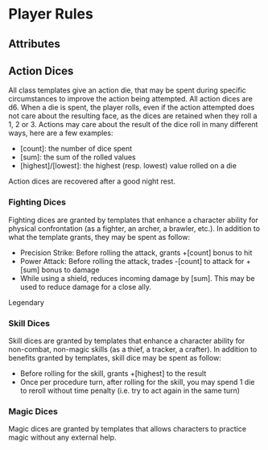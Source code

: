 # Player Rules

## Attributes

## Action Dices

All class templates give an action die, that may be spent during specific circumstances to improve the action being attempted. All action dices are d6. When a die is spent, the player rolls, even if the action attempted does not care about the resulting face, as the dices are retained when they roll a 1, 2 or 3.
Actions may care about the result of the dice roll in many different ways, here are a few examples:

* [count]: the number of dice spent
* [sum]: the sum of the rolled values
* [highest]/[lowest]: the highest (resp. lowest) value rolled on a die

Action dices are recovered after a good night rest.

### Fighting Dices

Fighting dices are granted by templates that enhance a character ability for physical confrontation (as a fighter, an archer, a brawler, etc.). In addition to what the template grants, they may be spent as follow:

* Precision Strike: Before rolling the attack, grants +[count] bonus to hit
* Power Attack: Before rolling the attack, trades -[count] to attack for +[sum] bonus to damage
* While using a shield, reduces incoming damage by [sum]. This may be used to reduce damage for a close ally.

Legendary

### Skill Dices

Skill dices are granted by templates that enhance a character ability for non-combat, non-magic skills (as a thief, a tracker, a crafter). In addition to benefits granted by templates, skill dice may be spent as follow:

* Before rolling for the skill, grants +[highest] to the result
* Once per procedure turn, after rolling for the skill, you may spend 1 die to reroll without time penalty (i.e. try to act again in the same turn)

### Magic Dices

Magic dices are granted by templates that allows characters to practice magic without any external help.
